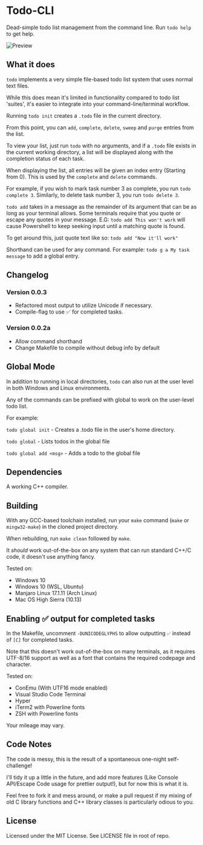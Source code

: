 # Todo-CLI
Dead-simple todo list management from the command line.
Run `todo help` to get help.

![Preview](https://thumbs.gfycat.com/WetPitifulFoal-size_restricted.gif)

## What it does
`todo` implements a very simple file-based todo list system that uses normal text files.

While this does mean it's limited in functionality compared to todo list 'suites', it's easier to integrate into your command-line/terminal workflow.

Running `todo init` creates a `.todo` file in the current directory.

From this point, you can `add`, `complete`, `delete`, `sweep` and `purge` entries from the list.

To view your list, just run `todo` with no arguments, and if a `.todo` file exists in the current working directory, a list will be displayed along with the completion status of each task.

When displaying the list, all entries will be given an index entry (Starting from 0). This is used by the `complete` and `delete` commands.

For example, if you wish to mark task number 3 as complete, you run `todo complete 3`.
Similarly, to delete task number 3, you run `todo delete 3`.

`todo add` takes in a message as the remainder of its argument that can be as long as your terminal allows. Some terminals require that you quote or escape any quotes in your message.
E.G: `todo add This won't work` will cause Powershell to keep seeking input until a matching quote is found.

To get around this, just quote text like so: `todo add "Now it'll work"`

Shorthand can be used for any command. For example:
`todo g a My task message` to add a global entry.

## Changelog
### Version 0.0.3
+ Refactored most output to utilize Unicode if necessary.
+ Compile-flag to use ✅ for completed tasks.

### Version 0.0.2a
+ Allow command shorthand
+ Change Makefile to compile without debug info by default

## Global Mode
In addition to running in local directories, `todo` can also run at the user level in both Windows and Linux environments.

Any of the commands can be prefixed with global to work on the user-level todo list.

For example:

`todo global init` - Creates a .todo file in the user's home directory.

`todo global` - Lists todos in the global file

`todo global add <msg>` - Adds a todo to the global file

## Dependencies
A working C++ compiler.

## Building
With any GCC-based toolchain installed, run your `make` command (`make` or `mingw32-make`) in the cloned project directory.

When rebuilding, run `make clean` followed by `make`.

It _should_ work out-of-the-box on any system that can run standard C++/C code, it doesn't use anything fancy.

Tested on:
 + Windows 10
 + Windows 10 (WSL, Ubuntu)
 + Manjaro Linux 17.1.11 (Arch Linux)
 + Mac OS High Sierra (10.13)

## Enabling ✅ output for completed tasks
In the Makefile, uncomment `-DUNICODEGLYPHS` to allow outputting `✅` instead of `[C]` for completed tasks.

Note that this doesn't work out-of-the-box on many terminals, as it requires UTF-8/16 support as well as a font that contains the required codepage and character.

Tested on:
+ ConEmu (With UTF16 mode enabled)
+ Visual Studio Code Terminal
+ Hyper
+ iTerm2 with Powerline fonts
+ ZSH with Powerline fonts

Your mileage may vary.

## Code Notes
The code is messy, this is the result of a spontaneous one-night self-challenge!

I'll tidy it up a little in the future, and add more features (Like Console API/Escape Code usage for prettier output!), but for now this is what it is. 

Feel free to fork it and mess around, or make a pull request if my mixing of old C library functions and C++ library classes is particularly odious to you.

## License
Licensed under the MIT License. See LICENSE file in root of repo.